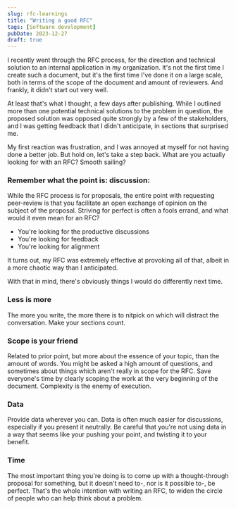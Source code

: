 ```yaml
---
slug: rfc-learnings
title: "Writing a good RFC"
tags: [Software development]
pubDate: 2023-12-27
draft: true
---
```


<!-- TODO: include small reference for the RFC format, or explanation? -->

I recently went through the RFC process, for the direction and technical solution to an internal application in my organization. It's not the first time I create such a document, but it's the first time I've done it on a large scale, both in terms of the scope of the document and amount of reviewers. And frankly, it didn't start out very well.

At least that's what I thought, a few days after publishing. While I outlined more than one potential technical solutions to the problem in question, the proposed solution was opposed quite strongly by a few of the stakeholders, and I was getting feedback that I didn't anticipate, in sections that surprised me.

My first reaction was frustration, and I was annoyed at myself for not having done a better job. But hold on, let's take a step back. What are you actually looking for with an RFC? Smooth sailing?

### Remember what the point is: discussion:

While the RFC process is for proposals, the entire point with requesting peer-review is that you facilitate an open exchange of opinion on the subject of the proposal. Striving for perfect is often a fools errand, and what would it even mean for an RFC?

- You're looking for the productive discussions
- You're looking for feedback
- You're looking for alignment

It turns out, my RFC was extremely effective at provoking all of that, albeit in a more chaotic way than I anticipated.

With that in mind, there's obviously things I would do differently next time.

### Less is more

The more you write, the more there is to nitpick on which will distract the conversation. Make your sections count.

### Scope is your friend

Related to prior point, but more about the essence of your topic, than the amount of words.
You might be asked a high amount of questions, and sometimes about things which aren't really in scope for the RFC. Save everyone's time by clearly scoping the work at the very beginning of the document.
Complexity is the enemy of execution.

### Data

Provide data wherever you can. Data is often much easier for discussions, especially if you present it neutrally. Be careful that you're not using data in a way that seems like your pushing your point, and twisting it to your benefit.

### Time

The most important thing you're doing is to come up with a thought-through proposal for something, but it doesn't need to-, nor is it possible to-, be perfect. That's the whole intention with writing an RFC, to widen the circle of people who can help think about a problem.
